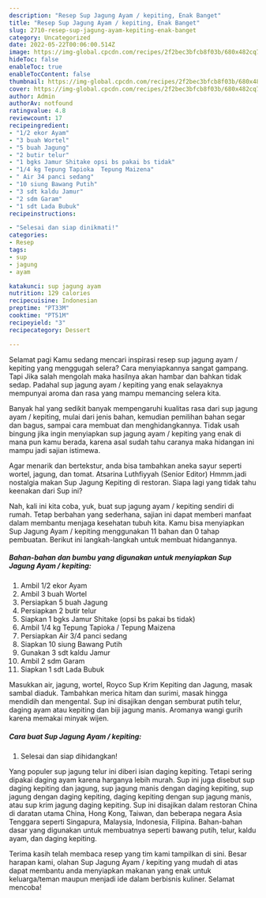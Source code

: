 ```yaml
---
description: "Resep Sup Jagung Ayam / kepiting, Enak Banget"
title: "Resep Sup Jagung Ayam / kepiting, Enak Banget"
slug: 2710-resep-sup-jagung-ayam-kepiting-enak-banget
category: Uncategorized
date: 2022-05-22T00:06:00.514Z
image: https://img-global.cpcdn.com/recipes/2f2bec3bfcb8f03b/680x482cq70/sup-jagung-ayam-kepiting-foto-resep-utama.jpg
hideToc: false
enableToc: true
enableTocContent: false
thumbnail: https://img-global.cpcdn.com/recipes/2f2bec3bfcb8f03b/680x482cq70/sup-jagung-ayam-kepiting-foto-resep-utama.jpg
cover: https://img-global.cpcdn.com/recipes/2f2bec3bfcb8f03b/680x482cq70/sup-jagung-ayam-kepiting-foto-resep-utama.jpg
author: Admin
authorAv: notfound
ratingvalue: 4.8
reviewcount: 17
recipeingredient:
- "1/2 ekor Ayam"
- "3 buah Wortel"
- "5 buah Jagung"
- "2 butir telur"
- "1 bgks Jamur Shitake opsi bs pakai bs tidak"
- "1/4 kg Tepung Tapioka  Tepung Maizena"
- " Air 34 panci sedang"
- "10 siung Bawang Putih"
- "3 sdt kaldu Jamur"
- "2 sdm Garam"
- "1 sdt Lada Bubuk"
recipeinstructions:

- "Selesai dan siap dinikmati!"
categories:
- Resep
tags:
- sup
- jagung
- ayam

katakunci: sup jagung ayam 
nutrition: 129 calories
recipecuisine: Indonesian
preptime: "PT33M"
cooktime: "PT51M"
recipeyield: "3"
recipecategory: Dessert

---
```



Selamat pagi Kamu sedang mencari inspirasi resep sup jagung ayam / kepiting yang menggugah selera? Cara menyiapkannya sangat gampang. Tapi Jika salah mengolah maka hasilnya akan hambar dan bahkan tidak sedap. Padahal sup jagung ayam / kepiting yang enak selayaknya mempunyai aroma dan rasa yang mampu memancing selera kita.


Banyak hal yang sedikit banyak mempengaruhi kualitas rasa dari sup jagung ayam / kepiting, mulai dari jenis bahan, kemudian pemilihan bahan segar dan bagus, sampai cara membuat dan menghidangkannya. Tidak usah bingung jika ingin menyiapkan sup jagung ayam / kepiting yang enak di mana pun kamu berada, karena asal sudah tahu caranya maka hidangan ini mampu jadi sajian istimewa.

Agar menarik dan bertekstur, anda bisa tambahkan aneka sayur seperti wortel, jagung, dan tomat. Atsarina Luthfiyyah (Senior Editor) Hmmm.jadi nostalgia makan Sup Jagung Kepiting di restoran. Siapa lagi yang tidak tahu keenakan dari Sup ini?


Nah, kali ini kita coba, yuk, buat sup jagung ayam / kepiting sendiri di rumah. Tetap berbahan yang sederhana, sajian ini dapat memberi manfaat dalam membantu menjaga kesehatan tubuh kita. Kamu bisa menyiapkan Sup Jagung Ayam / kepiting menggunakan 11 bahan dan 0 tahap pembuatan. Berikut ini langkah-langkah untuk membuat hidangannya.

<!--inarticleads1-->

##### Bahan-bahan dan bumbu yang digunakan untuk menyiapkan Sup Jagung Ayam / kepiting:

1. Ambil 1/2 ekor Ayam
1. Ambil 3 buah Wortel
1. Persiapkan 5 buah Jagung
1. Persiapkan 2 butir telur
1. Siapkan 1 bgks Jamur Shitake (opsi bs pakai bs tidak)
1. Ambil 1/4 kg Tepung Tapioka / Tepung Maizena
1. Persiapkan  Air 3/4 panci sedang
1. Siapkan 10 siung Bawang Putih
1. Gunakan 3 sdt kaldu Jamur
1. Ambil 2 sdm Garam
1. Siapkan 1 sdt Lada Bubuk


Masukkan air, jagung, wortel, Royco Sup Krim Kepiting dan Jagung, masak sambal diaduk. Tambahkan merica hitam dan surimi, masak hingga mendidih dan mengental. Sup ini disajikan dengan semburat putih telur, daging ayam atau kepiting dan biji jagung manis. Aromanya wangi gurih karena memakai minyak wijen. 

<!--inarticleads2-->

##### Cara buat Sup Jagung Ayam / kepiting:


1. Selesai dan siap dihidangkan!

Yang populer sup jagung telur ini diberi isian daging kepiting. Tetapi sering dipakai daging ayam karena harganya lebih murah. Sup ini juga disebut sup daging kepiting dan jagung, sup jagung manis dengan daging kepiting, sup jagung dengan daging kepiting, daging kepiting dengan sup jagung manis, atau sup krim jagung daging kepiting. Sup ini disajikan dalam restoran China di daratan utama China, Hong Kong, Taiwan, dan beberapa negara Asia Tenggara seperti Singapura, Malaysia, Indonesia, Filipina. Bahan-bahan dasar yang digunakan untuk membuatnya seperti bawang putih, telur, kaldu ayam, dan daging kepiting. 

Terima kasih telah membaca resep yang tim kami tampilkan di sini. Besar harapan kami, olahan Sup Jagung Ayam / kepiting yang mudah di atas dapat membantu anda menyiapkan makanan yang enak untuk keluarga/teman maupun menjadi ide dalam berbisnis kuliner. Selamat mencoba!
